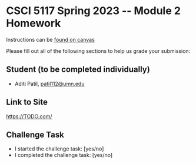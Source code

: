 # CSCI 5117 Spring 2023 -- Module 2 Homework


Instructions can be [found on canvas](https://canvas.umn.edu/courses/355584/pages/homework-2)

Please fill out all of the following sections to help us grade your submission:

## Student (to be completed individually)

* Aditi Patil, patil112@umn.edu

## Link to Site

<https://TODO.com/>

## Challenge Task

* I started the challenge task: [yes/no]
* I completed the challenge task: [yes/no]


